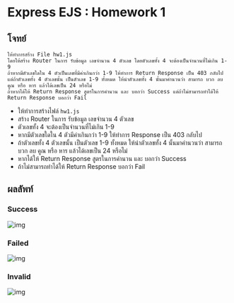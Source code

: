 # Express EJS : Homework 1

## โจทย์

```
ให้ทำการสร้าง File hw1.js 
โดยให้สร้าง Router ในการ รับข้อมูล เลขจำนวน 4 ตัวเลข โดยตัวเลขทั้ง 4 จะต้องเป็นจำนวนที่ไม่เกิน 1-9 
ถ้าหากมีตัวเลขใดใน 4 ตัวเป็นเลขที่มีค่าเกินกว่า 1-9 ให้ทำการ Return Response เป็น 403 กลับไป 
แต่ถ้าตัวเลขทั้ง 4 ตัวเลขนั้น เป็นตัวเลข 1-9 ทั้งหมด ให้นำตัวเลขทั้ง 4 นั้นมาคำนวนว่า สามารถ บวก ลบ คูณ หรือ หาร แล้วได้เลขเป็น 24 หรือไม่ 
ถ้าหากได้ให้ Return Response สูตรในการคำนวน และ บอกว่า Success แต่ถ้าไม่สามารถทำได้ให้ Return Response บอกว่า Fail
```

- ให้ทำการสร้างไฟล์ `hw1.js`
- สร้าง Router ในการ รับข้อมูล เลขจำนวน 4 ตัวเลข
- ตัวเลขทั้ง 4 จะต้องเป็นจำนวนที่ไม่เกิน 1-9 
- หากมีตัวเลขใดใน 4 ตัวมีค่าเกินกว่า 1-9 ให้ทำการ Response เป็น 403 กลับไป 
- ถ้าตัวเลขทั้ง 4 ตัวเลขนั้น เป็นตัวเลข 1-9 ทั้งหมด ให้นำตัวเลขทั้ง 4 นั้นมาคำนวนว่า สามารถ บวก ลบ คูณ หรือ หาร แล้วได้เลขเป็น 24 หรือไม่
- หากได้ให้ Return Response สูตรในการคำนวน และ บอกว่า Success
- ถ้าไม่สามารถทำได้ให้ Return Response บอกว่า Fail

## ผลลัพท์

### Success
![img](https://i.imgur.com/Moo2AGC.png)

### Failed
![img](https://i.imgur.com/W7LoAoS.png)

### Invalid
![img](https://i.imgur.com/KCma5Vb.png)
